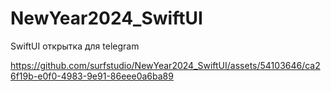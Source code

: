 # NewYear2024_SwiftUI
SwiftUI открытка для telegram


https://github.com/surfstudio/NewYear2024_SwiftUI/assets/54103646/ca26f19b-e0f0-4983-9e91-86eee0a6ba89

